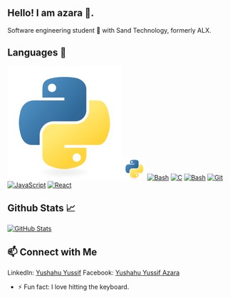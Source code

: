 ## Hello! I am azara 👋.
Software engineering student 🚀 with Sand Technology, formerly ALX.

## Languages 🔧
[![Python](https://raw.githubusercontent.com/devicons/devicon/55609aa5bd817ff167afce0d965585c92040787a/icons/python/python-original.svg)](https://github.com/gitloper-azara/alx-higher_level_programming.git)
<a href="https://github.com/gitloper-azara/alx-higher_level_programming.git" target="_blank"><img src="https://raw.githubusercontent.com/devicons/devicon/master/icons/python/python-original.svg" alt="Python" width="50" height="50"></a>
[![Bash](https://img.shields.io/badge/Linux-%2320232A.svg?&style=for-the-badge&logo=Linux&logoColor=coloured)](https://github.com/gitloper-azara/alx-system_engineering-devops.git)
[![C](https://img.shields.io/badge/C-%23F7DF1E.svg?&style=for-the-badge&logo=C&logoColor=%2361DAFB)](https://github.com/gitloper-azara/alx-low_level_programming.git)
[![Bash](https://camo.githubusercontent.com/912fb88855a4d97e58e68eebd4d80bdecd0cfd1bd05ad6fd7e5d53228bee154f/68747470733a2f2f736b696c6c69636f6e732e6465762f69636f6e733f693d62617368)](https://github.com/gitloper-azara/alx-system_engineering-devops.git)
[![Git](https://img.shields.io/badge/git-%23F7DF1E.svg?&style=for-the-badge&logo=git&logoColor=coloured)](https://github.com/gitloper-azara/)
[![JavaScript](https://camo.githubusercontent.com/83332cff730c24fb7829ea5ff814d2629572848a0881cf9a60222ef296263782/68747470733a2f2f736b696c6c69636f6e732e6465762f69636f6e733f693d6a73)](https://www.javascript.com/)
[![React](https://img.shields.io/badge/React-%2320232A.svg?&style=for-the-badge&logo=react&logoColor=%2361DAFB)](https://reactjs.org/)


## Github Stats 📈
[![GitHub Stats](https://github-readme-stats.vercel.app/api?username=gitloper-azara&show_icons=true&theme=radical)](https://github.com/gitloper-azara)

## 📫 Connect with Me
LinkedIn: [Yushahu Yussif](https://www.linkedin.com/in/yushahuyussifazara/)
Facebook: [Yushahu Yussif Azara](https://www.facebook.com/yushahuazara?mibextid=ZbWKwL)

- ⚡ Fun fact: I love hitting the keyboard.

